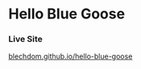 # Hello Blue Goose

### Live Site

[blechdom.github.io/hello-blue-goose](https://blechdom.github.io/hello-blue-goose)

